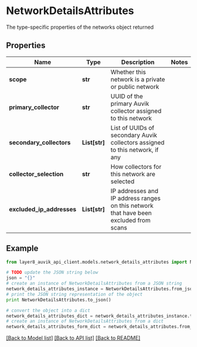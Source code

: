 # NetworkDetailsAttributes

The type-specific properties of the networks object returned

## Properties
Name | Type | Description | Notes
------------ | ------------- | ------------- | -------------
**scope** | **str** | Whether this network is a private or public network | 
**primary_collector** | **str** | UUID of the primary Auvik collector assigned to this network | 
**secondary_collectors** | **List[str]** | List of UUIDs of secondary Auvik collectors assigned to this network, if any | 
**collector_selection** | **str** | How collectors for this network are selected | 
**excluded_ip_addresses** | **List[str]** | IP addresses and IP address ranges on this network that have been excluded from scans | 

## Example

```python
from layer8_auvik_api_client.models.network_details_attributes import NetworkDetailsAttributes

# TODO update the JSON string below
json = "{}"
# create an instance of NetworkDetailsAttributes from a JSON string
network_details_attributes_instance = NetworkDetailsAttributes.from_json(json)
# print the JSON string representation of the object
print NetworkDetailsAttributes.to_json()

# convert the object into a dict
network_details_attributes_dict = network_details_attributes_instance.to_dict()
# create an instance of NetworkDetailsAttributes from a dict
network_details_attributes_form_dict = network_details_attributes.from_dict(network_details_attributes_dict)
```
[[Back to Model list]](../README.md#documentation-for-models) [[Back to API list]](../README.md#documentation-for-api-endpoints) [[Back to README]](../README.md)


